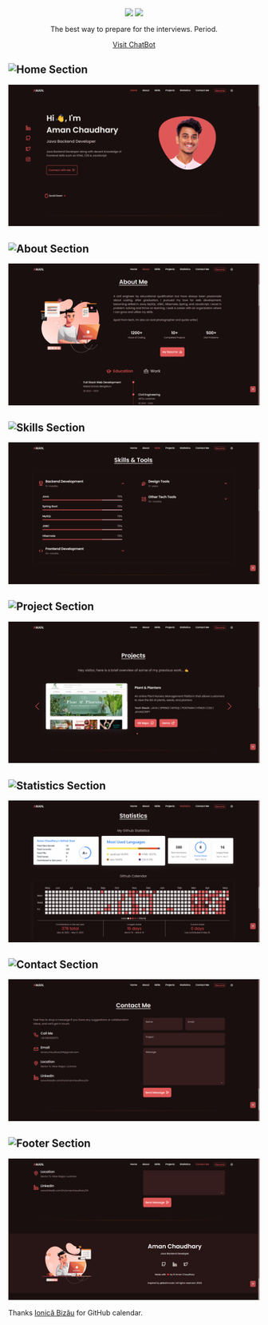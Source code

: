 &nbsp;

<p align="center">
  <img src="https://readme-typing-svg.demolab.com/?lines=JARVIS + | + Interview ChatBot;&%20Code&center=true&width=700&height=50&weight=800&size=35&duration=2000&pause=2000">
  <img src="https://user-images.githubusercontent.com/73097560/115834477-dbab4500-a447-11eb-908a-139a6edaec5c.gif">
</p> 


<p align=center >The best way to prepare for the interviews. Period.</p>
<p align=center>
    <a href="" target="blank">Visit ChatBot</a>
</p>


## ![Home Section](https://img.shields.io/badge/home_section-%231572B6.svg?style=for-the-badge)
![image](https://github.com/AmanChaudhary214/AmanChaudhary214.github.io/blob/master/screenshot-images/Portfolio-Dark.png)

## ![About Section](https://img.shields.io/badge/about_section-%231572B6.svg?style=for-the-badge)
![image](https://github.com/AmanChaudhary214/AmanChaudhary214.github.io/blob/master/screenshot-images/about-dark.png)

## ![Skills Section](https://img.shields.io/badge/skills_section-%231572B6.svg?style=for-the-badge)
![image](https://github.com/AmanChaudhary214/AmanChaudhary214.github.io/blob/master/screenshot-images/skiils-dark.png)

## ![Project Section](https://img.shields.io/badge/project_section-%231572B6.svg?style=for-the-badge)
![image](https://github.com/AmanChaudhary214/AmanChaudhary214.github.io/blob/master/screenshot-images/projects-dark.png)

## ![Statistics Section](https://img.shields.io/badge/statistics_section-%231572B6.svg?style=for-the-badge)
![image](https://github.com/AmanChaudhary214/AmanChaudhary214.github.io/blob/master/screenshot-images/statistics-dark.png)

## ![Contact Section](https://img.shields.io/badge/contact_section-%231572B6.svg?style=for-the-badge)
![image](https://github.com/AmanChaudhary214/AmanChaudhary214.github.io/blob/master/screenshot-images/contact-dark.png)

## ![Footer Section](https://img.shields.io/badge/footer_section-%231572B6.svg?style=for-the-badge)
![image](https://github.com/AmanChaudhary214/AmanChaudhary214.github.io/blob/master/screenshot-images/footer-dark.png)



Thanks [Ionică Bizău](https://github.com/IonicaBizau) for GitHub calendar.
